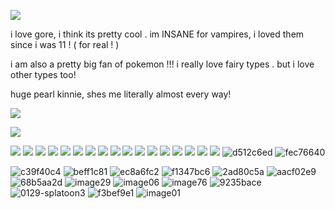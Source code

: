 ![](jd.gif)

i love gore, i think its pretty cool . im INSANE for vampires, i loved them since i was 11 ! ( for real ! )

i am also a pretty big fan of pokemon !!! i really love fairy types . but i love other types too!

huge pearl kinnie, shes me literally almost every way!

![](picmix.com_12770618.gif)

  ![](picmix.com_2609103.gif)


![](picmix.com_1979834.gif) ![](picmix.com_2496872.png) ![](picmix.com_2747567.png) ![](picmix.com_2628627.png) ![](picmix.com_2749853.gif) ![](
picmix.com_2670352.gif) ![](picmix.com_2669985.png) ![](picmix.com_2671619.png) ![](picmix.com_2681403.gif) ![](picmix.com_2641008.gif) ![](picmix.com_2319512.png) ![](
picmix.com_2671618.png) ![](picmix.com_2768982.png) ![](picmix.com_2749083.gif) ![](picmix.com_2696998.gif) ![](picmix.com_2629735.gif) ![](picmix.com_2650189.gif) ![d512c6ed](https://github.com/user-attachments/assets/05597ee5-bf7b-4438-9c14-b97066685473) ![fec76640](https://github.com/user-attachments/assets/15bc837a-f939-412c-bfab-c227de0a3a01)


![c39f40c4](https://github.com/user-attachments/assets/e8f62dfc-2445-450e-b05a-1cf7bda18a1d) ![beff1c81](https://github.com/user-attachments/assets/03c158c6-3166-4b40-a943-af7415c7f844) ![ec8a6fc2](https://github.com/user-attachments/assets/27c3f3d0-40f5-490c-b59f-c0cf92766f2a) ![f1347bc6](https://github.com/user-attachments/assets/3122ace5-5cb7-4aba-b993-9b55d704a6d8) ![2ad80c5a](https://github.com/user-attachments/assets/49baca7c-cc29-4946-af49-3d364750fa8a) ![aacf02e9](https://github.com/user-attachments/assets/60058066-4d81-42d8-be97-3b488897cb33) ![68b5aa2d](https://github.com/user-attachments/assets/37f30edb-f12c-4c99-9683-4affb410df9a) ![image29](https://github.com/user-attachments/assets/b07ebc76-1322-42de-93a6-a77171c31606) ![image06](https://github.com/user-attachments/assets/56b3d991-80b6-4c9e-9819-755794aafa7f) ![image76](https://github.com/user-attachments/assets/e44e25c9-1c28-4862-85b3-ed7082ef7d77) ![9235bace](https://github.com/user-attachments/assets/bd82b557-7e11-4f16-886c-90f768e8f3e4) 
![0129-splatoon3](https://github.com/user-attachments/assets/8dad1be3-7f2c-4e0b-b412-2be325628843) ![f3bef9e1](https://github.com/user-attachments/assets/b2b3a0fb-21ae-4b3b-8a67-bd9bbe2505c1) ![image01](https://github.com/user-attachments/assets/e08d2e65-718e-4a94-93a1-e4306d18397a)
